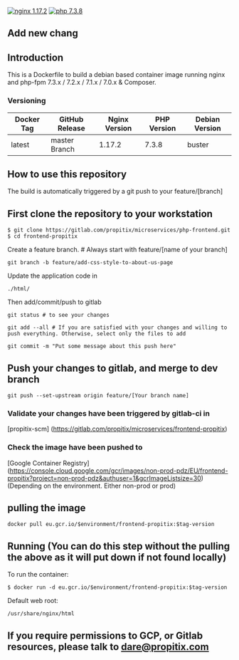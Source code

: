 [![nginx 1.17.2](https://img.shields.io/badge/nginx-1.17.2-brightgreen.svg?&logo=nginx&logoColor=white&style=for-the-badge)](https://nginx.org/en/CHANGES) [![php 7.3.8](https://img.shields.io/badge/php--fpm-7.3.8-blue.svg?&logo=php&logoColor=white&style=for-the-badge)](https://secure.php.net/releases/7_3_8.php)

## Add new chang
## Introduction
This is a Dockerfile to build a debian based container image running nginx and php-fpm 7.3.x / 7.2.x / 7.1.x / 7.0.x & Composer.

### Versioning
| Docker Tag | GitHub Release | Nginx Version | PHP Version | Debian Version |
|-----|-------|-----|--------|--------|
| latest | master Branch |1.17.2 | 7.3.8 | buster |



## How to use this repository
The build is automatically triggered by a git push to your feature/[branch]

## First clone the repository to your workstation
```
$ git clone https://gitlab.com/propitix/microservices/php-frontend.git
$ cd frontend-propitix
```

Create a feature branch. # Always start with feature/[name of your branch]
```
git branch -b feature/add-css-style-to-about-us-page
```


Update the application code in
```
./html/
```

Then add/commit/push to gitlab

```
git status # to see your changes
```

```
git add --all # If you are satisfied with your changes and willing to push everything. Otherwise, select only the files to add
```

```
git commit -m "Put some message about this push here"
```

## Push your changes to gitlab, and merge to dev branch
```
git push --set-upstream origin feature/[Your branch name]
```

### Validate your changes have been triggered by gitlab-ci in
[propitix-scm] (https://gitlab.com/propitix/microservices/frontend-propitix)

### Check the image have been pushed to
[Google Container Registry] (https://console.cloud.google.com/gcr/images/non-prod-pdz/EU/frontend-propitix?project=non-prod-pdz&authuser=1&gcrImageListsize=30) (Depending on the environment. Either non-prod or prod)

## pulling the image
```
docker pull eu.gcr.io/$environment/frontend-propitix:$tag-version
```

## Running (You can do this step without the pulling the above as it will put down if not found locally)
To run the container:
```
$ docker run -d eu.gcr.io/$environment/frontend-propitix:$tag-version
```

Default web root:
```
/usr/share/nginx/html
```


## If you require permissions to GCP, or Gitlab resources, please talk to dare@propitix.com
